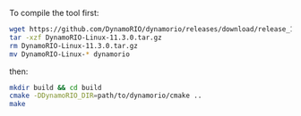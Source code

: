 To compile the tool first: 

```bash
wget https://github.com/DynamoRIO/dynamorio/releases/download/release_11.3.0-1/DynamoRIO-Linux-11.3.0.tar.gz
tar -xzf DynamoRIO-Linux-11.3.0.tar.gz
rm DynamoRIO-Linux-11.3.0.tar.gz
mv DynamoRIO-Linux-* dynamorio
```

then:
```bash
mkdir build && cd build
cmake -DDynamoRIO_DIR=path/to/dynamorio/cmake ..
make
```